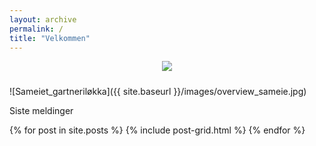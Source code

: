 ```yaml
---
layout: archive
permalink: /
title: "Velkommen"
---
```

<div align="center">
<img src="{{ site.baseurl }}/images/overview_sameie.jpg" align="center" style="margin-bottom:10px">
</div>

![Sameiet_gartneriløkka]({{ site.baseurl }}/images/overview_sameie.jpg)

Siste meldinger
<div class="tiles">
{% for post in site.posts %}
	{% include post-grid.html %}
{% endfor %}
</div><!-- /.tiles -->
